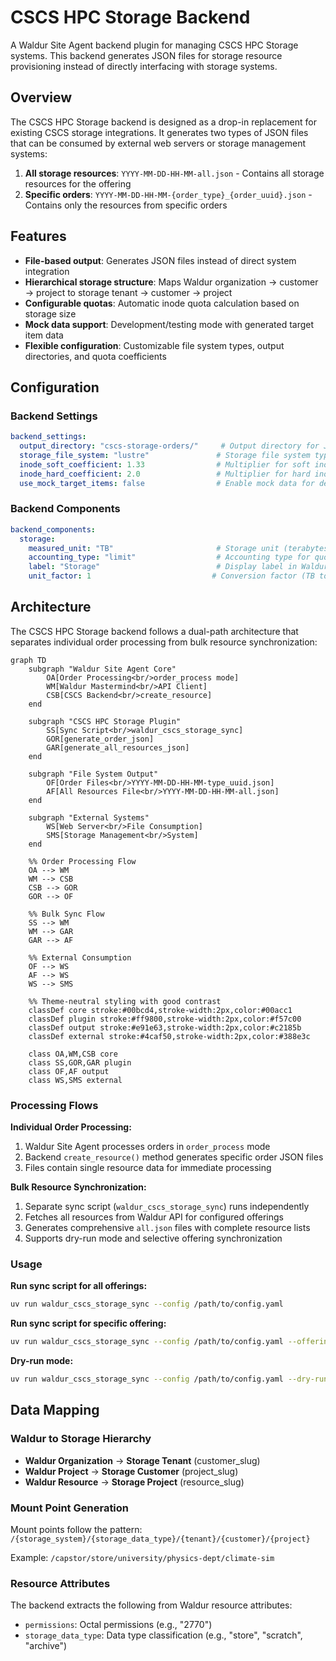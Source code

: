 # CSCS HPC Storage Backend

A Waldur Site Agent backend plugin for managing CSCS HPC Storage systems. This backend generates JSON
files for storage resource provisioning instead of directly interfacing with storage systems.

## Overview

The CSCS HPC Storage backend is designed as a drop-in replacement for existing CSCS storage integrations.
It generates two types of JSON files that can be consumed by external web servers or storage management systems:

1. **All storage resources**: `YYYY-MM-DD-HH-MM-all.json` - Contains all storage resources for the offering
2. **Specific orders**: `YYYY-MM-DD-HH-MM-{order_type}_{order_uuid}.json` - Contains only the resources from specific orders

## Features

- **File-based output**: Generates JSON files instead of direct system integration
- **Hierarchical storage structure**: Maps Waldur organization → customer → project to storage
  tenant → customer → project
- **Configurable quotas**: Automatic inode quota calculation based on storage size
- **Mock data support**: Development/testing mode with generated target item data
- **Flexible configuration**: Customizable file system types, output directories, and quota coefficients

## Configuration

### Backend Settings

```yaml
backend_settings:
  output_directory: "cscs-storage-orders/"     # Output directory for JSON files
  storage_file_system: "lustre"               # Storage file system type
  inode_soft_coefficient: 1.33                # Multiplier for soft inode limits
  inode_hard_coefficient: 2.0                 # Multiplier for hard inode limits
  use_mock_target_items: false                # Enable mock data for development
```

### Backend Components

```yaml
backend_components:
  storage:
    measured_unit: "TB"                       # Storage unit (terabytes)
    accounting_type: "limit"                  # Accounting type for quotas
    label: "Storage"                          # Display label in Waldur
    unit_factor: 1                           # Conversion factor (TB to TB)
```

## Architecture

The CSCS HPC Storage backend follows a dual-path architecture that separates individual order processing from bulk
resource synchronization:

```mermaid
graph TD
    subgraph "Waldur Site Agent Core"
        OA[Order Processing<br/>order_process mode]
        WM[Waldur Mastermind<br/>API Client]
        CSB[CSCS Backend<br/>create_resource]
    end

    subgraph "CSCS HPC Storage Plugin"
        SS[Sync Script<br/>waldur_cscs_storage_sync]
        GOR[generate_order_json]
        GAR[generate_all_resources_json]
    end

    subgraph "File System Output"
        OF[Order Files<br/>YYYY-MM-DD-HH-MM-type_uuid.json]
        AF[All Resources File<br/>YYYY-MM-DD-HH-MM-all.json]
    end

    subgraph "External Systems"
        WS[Web Server<br/>File Consumption]
        SMS[Storage Management<br/>System]
    end

    %% Order Processing Flow
    OA --> WM
    WM --> CSB
    CSB --> GOR
    GOR --> OF

    %% Bulk Sync Flow
    SS --> WM
    WM --> GAR
    GAR --> AF

    %% External Consumption
    OF --> WS
    AF --> WS
    WS --> SMS

    %% Theme-neutral styling with good contrast
    classDef core stroke:#00bcd4,stroke-width:2px,color:#00acc1
    classDef plugin stroke:#ff9800,stroke-width:2px,color:#f57c00
    classDef output stroke:#e91e63,stroke-width:2px,color:#c2185b
    classDef external stroke:#4caf50,stroke-width:2px,color:#388e3c

    class OA,WM,CSB core
    class SS,GOR,GAR plugin
    class OF,AF output
    class WS,SMS external
```

### Processing Flows

**Individual Order Processing:**
1. Waldur Site Agent processes orders in `order_process` mode
2. Backend `create_resource()` method generates specific order JSON files
3. Files contain single resource data for immediate processing

**Bulk Resource Synchronization:**
1. Separate sync script (`waldur_cscs_storage_sync`) runs independently
2. Fetches all resources from Waldur API for configured offerings
3. Generates comprehensive `all.json` files with complete resource lists
4. Supports dry-run mode and selective offering synchronization

### Usage

**Run sync script for all offerings:**

```bash
uv run waldur_cscs_storage_sync --config /path/to/config.yaml
```

**Run sync script for specific offering:**

```bash
uv run waldur_cscs_storage_sync --config /path/to/config.yaml --offering-uuid <uuid>
```

**Dry-run mode:**

```bash
uv run waldur_cscs_storage_sync --config /path/to/config.yaml --dry-run --verbose
```

## Data Mapping

### Waldur to Storage Hierarchy

- **Waldur Organization** → **Storage Tenant** (customer_slug)
- **Waldur Project** → **Storage Customer** (project_slug)
- **Waldur Resource** → **Storage Project** (resource_slug)

### Mount Point Generation

Mount points follow the pattern: `/{storage_system}/{storage_data_type}/{tenant}/{customer}/{project}`

Example: `/capstor/store/university/physics-dept/climate-sim`

### Resource Attributes

The backend extracts the following from Waldur resource attributes:

- `permissions`: Octal permissions (e.g., "2770")
- `storage_data_type`: Data type classification (e.g., "store", "scratch", "archive")
